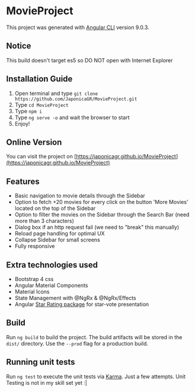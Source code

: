 # MovieProject

This project was generated with [Angular CLI](https://github.com/angular/angular-cli) version 9.0.3.

## Notice 

This build doesn't target es5 so DO NOT open with Internet Explorer

## Installation Guide

1. Open terminal and type `git clone https://github.com/JaponicaGR/MovieProject.git`
2. Type `cd MovieProject`
3. Type `npm i`
4. Type `ng serve -o` and wait the browser to start
5. Enjoy!

## Online Version

You can visit the project on [https://japonicagr.github.io/MovieProject](https://japonicagr.github.io/MovieProject)

## Features

- Basic navigation to movie details through the Sidebar
- Option to fetch +20 movies for every click on the button 'More Movies' located on the top of the Sidebar
- Option to filter the movies on the Sidebar through the Search Bar (need more than 3 characters)
- Dialog box if an http request fail (we need to "break" this manually)
- Reload page handling for optimal UX
- Collapse Sidebar for small screens
- Fully responsive

## Extra technologies used

- Bootstrap 4 css
- Angular Material Components
- Material Icons
- State Management with @NgRx & @NgRx/Effects
- Angular [Star Rating package](https://www.npmjs.com/package/angular-star-rating) for star-vote presentation  

## Build

Run `ng build` to build the project. The build artifacts will be stored in the `dist/` directory. Use the `--prod` flag for a production build.

## Running unit tests

Run `ng test` to execute the unit tests via [Karma](https://karma-runner.github.io).
Just a few attempts. Unit Testing is not in my skill set yet :|

